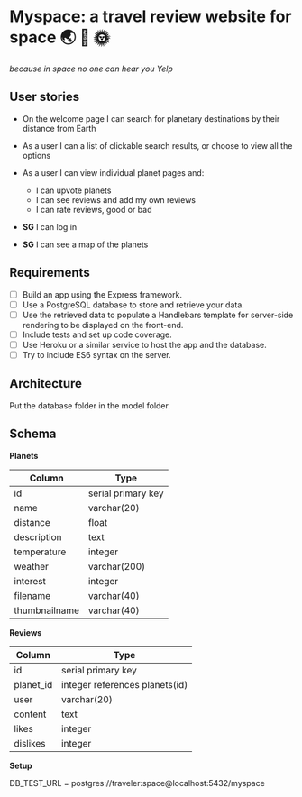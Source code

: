 # Myspace:  a travel review website for space :earth_asia: :rocket: :sun_with_face: 
*because in space no one can hear you Yelp*

## User stories

* On the welcome page I can search for planetary destinations by their distance from Earth

* As a user I can a list of clickable search results, or choose to view all the options

* As a user I can view individual planet pages and:
    * I can upvote planets
    * I can see reviews and add my own reviews
    * I can rate reviews, good or bad

* **SG** I can log in
* **SG** I can see a map of the planets



## Requirements

- [ ]  Build an app using the Express framework.
- [ ] Use a PostgreSQL database to store and retrieve your data.
- [ ] Use the retrieved data to populate a Handlebars template for server-side rendering to be displayed on the front-end.
- [ ] Include tests and set up code coverage.
- [ ] Use Heroku or a similar service to host the app and the database.
- [ ] Try to include ES6 syntax on the server.

## Architecture

Put the database folder in the model folder.
## Schema

**Planets**


| Column  | Type |
| -------- | --------
| id    | serial primary key     
| name    | varchar(20)      
| distance     | float      
| description     | text     
| temperature     | integer      
| weather     | varchar(200)     
| interest     | integer     
| filename | varchar(40)     
| thumbnailname | varchar(40)     

**Reviews**


| Column  | Type |
| -------- | --------
| id    | serial primary key     
| planet_id    | integer references planets(id)      
| user     | varchar(20)      
| content     | text     
| likes     | integer     
| dislikes     | integer     

**Setup**

DB_TEST_URL = postgres://traveler:space@localhost:5432/myspace
 
